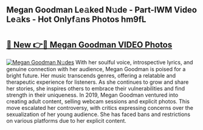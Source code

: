 ## Megan Goodman Le𝚊ked N𝚞de - Part-lWM Video Le𝚊ks - Hot Onlyf𝚊ns Photos hm9fL

# <h2><a href="http://ab88230.deff.icu/?id=Megan+Goodman">🔗 New 👉🔴 Megan Goodman VIDEO Photos</a></h2>

[![Megan Goodman N𝚞des](https://i.imgur.com/rIISA9y.gif)](http://ab88230.deff.icu/?id=Megan+Goodman)
With her soulful voice, introspective lyrics, and genuine connection with her audience, Megan Goodman is poised for a bright future. Her music transcends genres, offering a relatable and therapeutic experience for listeners. As she continues to grow and share her stories, she inspires others to embrace their vulnerabilities and find strength in their uniqueness. In 2019, Megan Goodman ventured into creating adult content, selling webcam sessions and explicit photos. This move escalated her controversy, with critics expressing concerns over the sexualization of her young audience. She has faced bans and restrictions on various platforms due to her explicit content.
